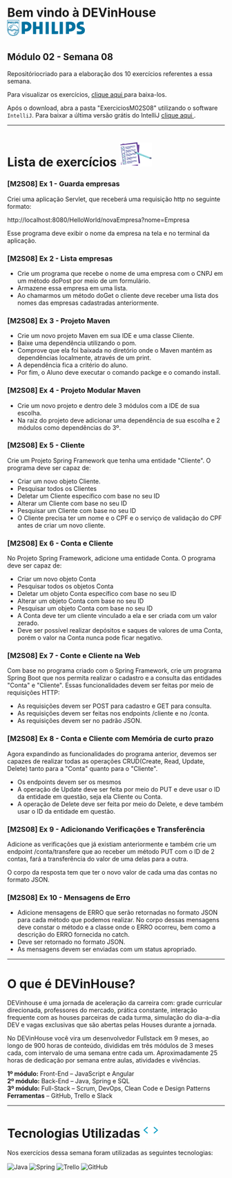 # Bem vindo à DEVinHouse <img width="180px" alt="Philips" src="ExerciciosM02S08/images/logo-phil.png"/>
## Módulo 02 - Semana 08

Repositóriocriado para a elaboração dos 10 exercícios referentes a essa semana. <br>

Para visualizar os exercícios, <a href="https://github.com/GeorgeEnriqueBravo/DEVinHouse-Modulo02-Semana08/archive/refs/heads/main.zip" target="_blank">
    clique aqui
</a>
para baixa-los. <br>

Após o download, abra a pasta "ExerciciosM02S08" utilizando o software `IntelliJ`. Para baixar a última versão grátis do IntelliJ 
<a href="https://www.jetbrains.com/idea/download/download-thanks.html?platform=windows&code=IIC" target="_blank">
    clique aqui
</a>.
  
---

# Lista de exercícios <img width="75px" alt="Philips" src="ExerciciosM02S08/images/lista.png"/>
### [M2S08] Ex 1 - Guarda empresas

Criei uma aplicação Servlet, que receberá uma requisição http no seguinte formato:

http://localhost:8080/HelloWorld/novaEmpresa?nome=Empresa

Esse programa deve exibir o nome da empresa na tela e no terminal da aplicação.

### [M2S08] Ex 2 - Lista empresas

- Crie um programa que recebe o nome de uma empresa com o CNPJ em um método doPost por meio de um formulário.
- Armazene essa empresa em uma lista.
- Ao chamarmos um método doGet o cliente deve receber uma lista dos nomes das empresas cadastradas anteriormente.

### [M2S08] Ex 3 - Projeto Maven

- Crie um novo projeto Maven em sua IDE e uma classe Cliente.
- Baixe uma dependência utilizando o pom.
- Comprove que ela foi baixada no diretório onde o Maven mantém as dependências localmente, através de um print.
- A dependência fica a critério do aluno.
- Por fim, o Aluno deve executar o comando packge e o comando install.

### [M2S08] Ex 4 - Projeto Modular Maven

- Crie um novo projeto e dentro dele 3 módulos com a IDE de sua escolha.
- Na raiz do projeto deve adicionar uma dependência de sua escolha e 2 módulos como dependências do 3º.

### [M2S08] Ex 5 - Cliente

Crie um Projeto Spring Framework que tenha uma entidade "Cliente".
O programa deve ser capaz de:

- Criar um novo objeto Cliente.
- Pesquisar todos os Clientes
- Deletar um Cliente específico com base no seu ID
- Alterar um Cliente com base no seu ID
- Pesquisar um Cliente com base no seu ID
- O Cliente precisa ter um nome e o CPF e o serviço de validação do CPF antes de criar um novo cliente.

### [M2S08] Ex 6 - Conta e Cliente

No Projeto Spring Framework, adicione uma entidade Conta.
O programa deve ser capaz de:

- Criar um novo objeto Conta
- Pesquisar todos os objetos Conta
- Deletar um objeto Conta específico com base no seu ID
- Alterar um objeto Conta com base no seu ID
- Pesquisar um objeto Conta com base no seu ID
- A Conta deve ter um cliente vinculado a ela e ser criada com um valor zerado.
- Deve ser possível realizar depósitos e saques de valores de uma Conta, porém o valor na Conta nunca pode ficar negativo.

### [M2S08] Ex 7 - Conte e Cliente na Web

Com base no programa criado com o Spring Framework, crie um programa Spring Boot que nos permita realizar o cadastro e a consulta das entidades "Conta" e "Cliente".
Essas funcionalidades devem ser feitas por meio de requisições HTTP:

- As requisições devem ser POST para cadastro e GET para consulta.
- As requisições devem ser feitas nos endpoints /cliente e no /conta.
- As requisições devem ser no padrão JSON.

### [M2S08] Ex 8 - Conta e Cliente com Memória de curto prazo

Agora expandindo as funcionalidades do programa anterior, devemos ser capazes de realizar todas as operações CRUD(Create, Read, Update, Delete) tanto para a "Conta" quanto para o "Cliente".

- Os endpoints devem ser os mesmos
- A operação de Update deve ser feita por meio do PUT e deve usar o ID da entidade em questão, seja ela Cliente ou Conta.
- A operação de Delete deve ser feita por meio do Delete, e deve também usar o ID da entidade em questão.

### [M2S08] Ex 9 - Adicionando Verificações e Transferência

Adicione as verificações que já existiam anteriormente e também crie um endpoint /conta/transfere que ao receber um método PUT com o ID de 2 contas, fará a transferência do valor de uma delas para a outra.

O corpo da resposta tem que ter o novo valor de cada uma das contas no formato JSON.

### [M2S08] Ex 10 - Mensagens de Erro

- Adicione mensagens de ERRO que serão retornadas no formato JSON para cada método que podemos realizar.
No corpo dessas mensagens deve constar o método e a classe onde o ERRO ocorreu, bem como a descrição do ERRO fornecida no catch.
- Deve ser retornado no formato JSON.
- As mensagens devem ser enviadas com um status apropriado.


---

# O que é DEVinHouse?
DEVinhouse é uma jornada de aceleração da carreira com: grade curricular direcionada, professores do mercado, prática constante, interação frequente com as houses parceiras de cada turma, simulação do dia-a-dia DEV e vagas exclusivas que são abertas pelas Houses durante a jornada.

No DEVinHouse você vira um desenvolvedor Fullstack em 9 meses, ao longo de 900 horas de conteúdo, divididas em três módulos de 3 meses cada, com intervalo de uma semana entre cada um. Aproximadamente 25 horas de dedicação por semana entre aulas, atividades e vivências.

__1º módulo:__ Front-End – JavaScript e Angular <br/>
__2º módulo:__ Back-End – Java, Spring e SQL <br/>
__3º módulo:__ Full-Stack – Scrum, DevOps, Clean Code e Design Patterns <br/>
__Ferramentas__ – GitHub, Trello e Slack

---

# Tecnologias Utilizadas <img width="35px" alt="🌐" src="ExerciciosM02S08/images/tag.gif"/>
Nos exercícios dessa semana foram utilizadas as seguintes tecnologias:
<div style="display: inline_block">
    <img align="center" alt="Java" src="https://img.shields.io/badge/Java-ED8B00?style=for-the-badge&logo=openjdk&logoColor=white"/>
    <img align="center" alt="Spring" src="https://img.shields.io/badge/Spring-6DB33F?style=for-the-badge&logo=spring&logoColor=white"/>
    <img align="center" alt="Trello" src="https://img.shields.io/badge/Trello-0052CC?style=for-the-badge&logo=trello&logoColor=white"/>
    <img align="center" alt="GitHub" src="https://img.shields.io/badge/GitHub-100000?style=for-the-badge&logo=github&logoColor=white"/>
</div>
